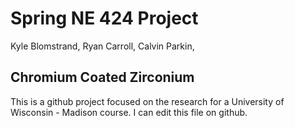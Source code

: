 # Spring NE 424 Project
Kyle Blomstrand,
Ryan Carroll,
Calvin Parkin,

## Chromium Coated Zirconium

This is a github project focused on the research for a University of Wisconsin - Madison course.  I can edit this file on github.
